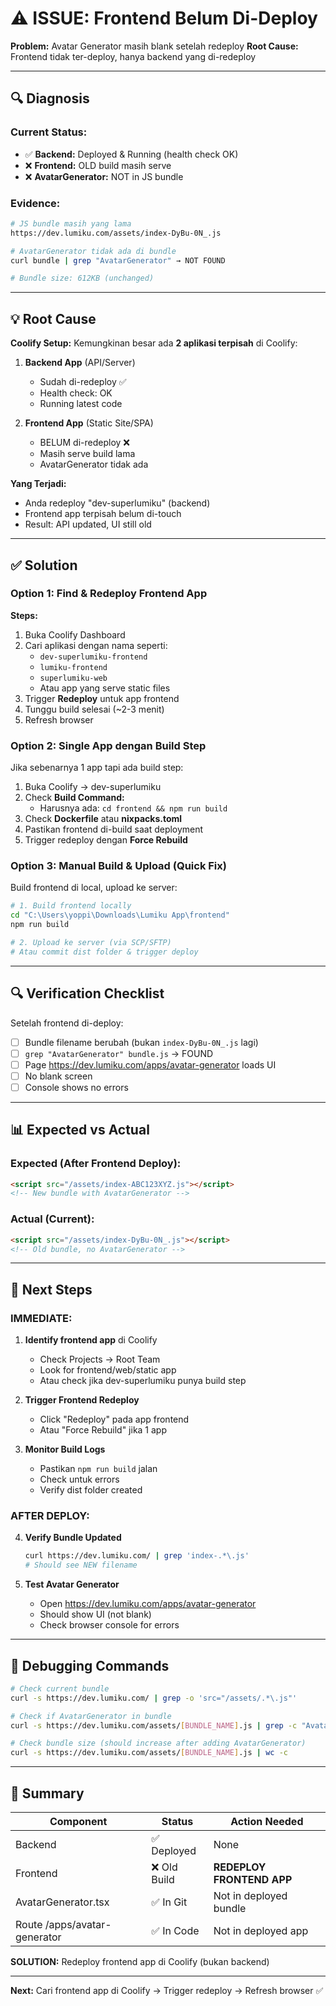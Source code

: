 # ⚠️ ISSUE: Frontend Belum Di-Deploy

**Problem:** Avatar Generator masih blank setelah redeploy
**Root Cause:** Frontend tidak ter-deploy, hanya backend yang di-redeploy

---

## 🔍 Diagnosis

### Current Status:
- ✅ **Backend:** Deployed & Running (health check OK)
- ❌ **Frontend:** OLD build masih serve
- ❌ **AvatarGenerator:** NOT in JS bundle

### Evidence:
```bash
# JS bundle masih yang lama
https://dev.lumiku.com/assets/index-DyBu-0N_.js

# AvatarGenerator tidak ada di bundle
curl bundle | grep "AvatarGenerator" → NOT FOUND

# Bundle size: 612KB (unchanged)
```

---

## 💡 Root Cause

**Coolify Setup:**
Kemungkinan besar ada **2 aplikasi terpisah** di Coolify:

1. **Backend App** (API/Server)
   - Sudah di-redeploy ✅
   - Health check: OK
   - Running latest code

2. **Frontend App** (Static Site/SPA)
   - BELUM di-redeploy ❌
   - Masih serve build lama
   - AvatarGenerator tidak ada

**Yang Terjadi:**
- Anda redeploy "dev-superlumiku" (backend)
- Frontend app terpisah belum di-touch
- Result: API updated, UI still old

---

## ✅ Solution

### Option 1: Find & Redeploy Frontend App

**Steps:**
1. Buka Coolify Dashboard
2. Cari aplikasi dengan nama seperti:
   - `dev-superlumiku-frontend`
   - `lumiku-frontend`
   - `superlumiku-web`
   - Atau app yang serve static files
3. Trigger **Redeploy** untuk app frontend
4. Tunggu build selesai (~2-3 menit)
5. Refresh browser

### Option 2: Single App dengan Build Step

Jika sebenarnya 1 app tapi ada build step:

1. Buka Coolify → dev-superlumiku
2. Check **Build Command:**
   - Harusnya ada: `cd frontend && npm run build`
3. Check **Dockerfile** atau **nixpacks.toml**
4. Pastikan frontend di-build saat deployment
5. Trigger redeploy dengan **Force Rebuild**

### Option 3: Manual Build & Upload (Quick Fix)

Build frontend di local, upload ke server:

```bash
# 1. Build frontend locally
cd "C:\Users\yoppi\Downloads\Lumiku App\frontend"
npm run build

# 2. Upload ke server (via SCP/SFTP)
# Atau commit dist folder & trigger deploy
```

---

## 🔍 Verification Checklist

Setelah frontend di-deploy:

- [ ] Bundle filename berubah (bukan `index-DyBu-0N_.js` lagi)
- [ ] `grep "AvatarGenerator" bundle.js` → FOUND
- [ ] Page https://dev.lumiku.com/apps/avatar-generator loads UI
- [ ] No blank screen
- [ ] Console shows no errors

---

## 📊 Expected vs Actual

### Expected (After Frontend Deploy):
```html
<script src="/assets/index-ABC123XYZ.js"></script>
<!-- New bundle with AvatarGenerator -->
```

### Actual (Current):
```html
<script src="/assets/index-DyBu-0N_.js"></script>
<!-- Old bundle, no AvatarGenerator -->
```

---

## 🎯 Next Steps

### IMMEDIATE:
1. **Identify frontend app** di Coolify
   - Check Projects → Root Team
   - Look for frontend/web/static app
   - Atau check jika dev-superlumiku punya build step

2. **Trigger Frontend Redeploy**
   - Click "Redeploy" pada app frontend
   - Atau "Force Rebuild" jika 1 app

3. **Monitor Build Logs**
   - Pastikan `npm run build` jalan
   - Check untuk errors
   - Verify dist folder created

### AFTER DEPLOY:
4. **Verify Bundle Updated**
   ```bash
   curl https://dev.lumiku.com/ | grep 'index-.*\.js'
   # Should see NEW filename
   ```

5. **Test Avatar Generator**
   - Open https://dev.lumiku.com/apps/avatar-generator
   - Should show UI (not blank)
   - Check browser console for errors

---

## 🔧 Debugging Commands

```bash
# Check current bundle
curl -s https://dev.lumiku.com/ | grep -o 'src="/assets/.*\.js"'

# Check if AvatarGenerator in bundle
curl -s https://dev.lumiku.com/assets/[BUNDLE_NAME].js | grep -c "AvatarGenerator"

# Check bundle size (should increase after adding AvatarGenerator)
curl -s https://dev.lumiku.com/assets/[BUNDLE_NAME].js | wc -c
```

---

## 📝 Summary

| Component | Status | Action Needed |
|-----------|--------|---------------|
| Backend | ✅ Deployed | None |
| Frontend | ❌ Old Build | **REDEPLOY FRONTEND APP** |
| AvatarGenerator.tsx | ✅ In Git | Not in deployed bundle |
| Route /apps/avatar-generator | ✅ In Code | Not in deployed app |

**SOLUTION:** Redeploy frontend app di Coolify (bukan backend)

---

**Next:** Cari frontend app di Coolify → Trigger redeploy → Refresh browser ✅
